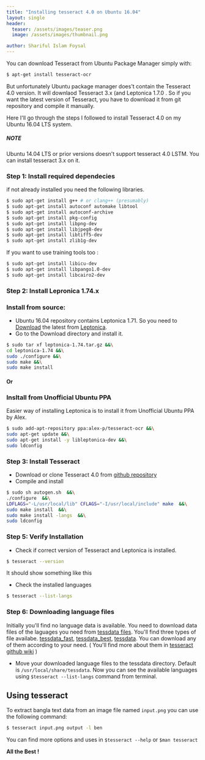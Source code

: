```yaml
---
title: "Installing tesseract 4.0 on Ubuntu 16.04"
layout: single
header:
  teaser: /assets/images/teaser.png
  image: /assets/images/thumbnail.png

author: Shariful Islam Foysal
---
```


You can download Tesseract from Ubuntu Package Manager simply with: 
```sh
$ apt-get install tesseract-ocr 
```
But unfortunately Ubuntu package manager does't contain the Tesseract 4.0 version. It will downlaod Tesseract 3.x (and Leptonica 1.7.0 . So if you want the latest version of Tesseract, you have to download it from git repository and compile it manually. 

Here I'll go through the steps I followed to install Tesseract 4.0 on my Ubuntu 16.04 LTS system.

##### NOTE
Ubuntu 14.04 LTS or prior versions doesn't support tesseract 4.0 LSTM. You can install tesseract 3.x on it.


### Step 1: Install required dependecies 
if not already installed you need the following libraries.
```sh
$ sudo apt-get install g++ # or clang++ (presumably)
$ sudo apt-get install autoconf automake libtool
$ sudo apt-get install autoconf-archive
$ sudo apt-get install pkg-config
$ sudo apt-get install libpng-dev
$ sudo apt-get install libjpeg8-dev
$ sudo apt-get install libtiff5-dev
$ sudo apt-get install zlib1g-dev
```

If you want to use training tools too :
```sh
$ sudo apt-get install libicu-dev
$ sudo apt-get install libpango1.0-dev
$ sudo apt-get install libcairo2-dev
```

### Step 2: Install Lepronica 1.74.x
### Install from source:
- Ubuntu 16.04 repository contains Leptonica 1.71. So you need to [Download](http://www.leptonica.org/download.html) the latest from [Leptonica](http://www.leptonica.org/). 
- Go to the Download directory and install it.
```sh
$ sudo tar xf leptonica-1.74.tar.gz &&\
cd leptonica-1.74 &&\
sudo ./configure &&\
sudo make &&\
sudo make install
```
#### Or
### Insltall from Unofficial Ubuntu PPA
Easier way of installing Leptonica is to install it from Unofficial Ubuntu PPA by Alex.
```sh
$ sudo add-apt-repository ppa:alex-p/tesseract-ocr &&\
sudo apt-get update &&\
sudo apt-get install -y libleptonica-dev &&\
sudo ldconfig
```

### Step 3: Install Tesseract
* Download or clone Tesseract 4.0 from [github repository](https://github.com/tesseract-ocr/tesseract/)
* Compile and install
```sh
$ sudo sh autogen.sh  &&\
./configure  &&\
LDFLAGS="-L/usr/local/lib" CFLAGS="-I/usr/local/include" make  &&\
sudo make install  &&\
sudo make install -langs  &&\
sudo ldconfig
```

### Step 5: Verify Installation 
* Check if correct version of Tesseract and Leptonica is installed.
```sh
$ tesseract --version
```
It should show something like this
* Check the installed languages 
```sh
$ tesseract --list-langs
```

### Step 6: Downloading language files
Initially you'll find no language data is available. You need to download data files of the laguages you need from [tessdata files](https://github.com/tesseract-ocr/tesseract/wiki/Data-Files). You'll find three types of file availabe. [tessdata_fast](https://github.com/tesseract-ocr/tessdata_fast), [tessdata_best](https://github.com/tesseract-ocr/tessdata_best), [tessdata](https://github.com/tesseract-ocr/tessdata). You can download any of them according to your need. ( You'll find more about them in [tesseract github wiki](https://github.com/tesseract-ocr/tesseract/wiki) )
* Move your downloaded language files to the tessdata directory. Default is `/usr/local/share/tessdata`. Now you can see the available languages using `$tesseract --list-langs` command from terminal.

Using tesseract
---
To extract bangla text data from an image file named `input.png` you can use the following command:
```sh
$ tesseract input.png output -l ben
```
You can find more options and uses in `$tesseract --help` or `$man tesseract` 


**All the Best !**
